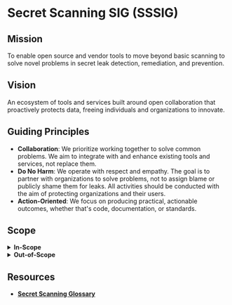 # **Secret Scanning SIG (SSSIG)**

## **Mission**

To enable open source and vendor tools to move beyond basic scanning to solve
novel problems in secret leak detection, remediation, and prevention.

## **Vision**

An ecosystem of tools and services built around open collaboration that
proactively protects data, freeing individuals and organizations to innovate.

## **Guiding Principles**

* **Collaboration**: We prioritize working together to solve common problems.
  We aim to integrate with and enhance existing tools and services, not replace
  them.
* **Do No Harm**: We operate with respect and empathy. The goal is to partner
  with organizations to solve problems, not to assign blame or publicly shame
  them for leaks. All activities should be conducted with the aim of protecting
  organizations and their users.
* **Action-Oriented**: We focus on producing practical, actionable outcomes,
  whether that's code, documentation, or standards.

## **Scope**

<details>
<summary><b>In-Scope</b></summary>

* **Advanced Detection Techniques**: Developing novel methods for identifying
  secrets that go beyond simple pattern matching, including contextual analysis
  and validation.
* **Knowledge Sharing**: Acting as a central hub for sharing best practices,
  case studies, and research.
* **Shared Terminology**: Developing a common vocabulary to map concepts across
  different tools, frameworks, and teams.
* **Tool Integration**: Promoting flexible ways for tools to work together,
  such as through shared data formats and APIs without enforcing rigid
  standards.
* **Reference Implementations**: Providing permissively licensed, reference
  implementations of specific parts of the scanning process for tools and
  vendors to use.
* **Benchmarks**: Establishing neutral benchmarks for evaluating the
  effectiveness of different scanning tools and techniques.
</details>

<details>
<summary><b>Out-of-Scope</b></summary>

* **Replicating Commercial Offerings**: This SIG will not build tools or
  services that directly compete with established commercial secret scanning
  solutions. The focus is on innovation and collaboration, not market
  competition.
* **Disclosure of Active Leaks**: The SIG will not be a platform for disclosing
  specific, unmitigated leaks. It is a forum for discussing tools and
  techniques, not a vulnerability disclosure platform.
* **Product Endorsements**: The SIG will remain vendor-neutral and will not
  endorse specific commercial products.
</details>

## **Resources**

* **[Secret Scanning Glossary](https://github.com/secret-scanning-sig/glossary/)**






